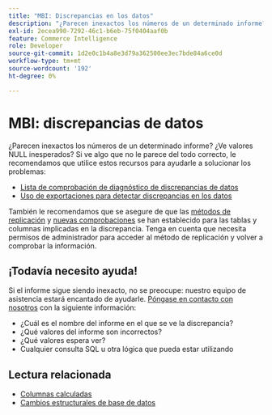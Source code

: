 ```yaml
---
title: "MBI: Discrepancias en los datos"
description: "¿Parecen inexactos los números de un determinado informe? ¿Ve valores NULL inesperados? Si ve algo que no le parece del todo correcto, le recomendamos que utilice estos recursos para ayudarle a solucionar problemas:"
exl-id: 2ecea990-7292-46c1-b6eb-75f0404aaf0b
feature: Commerce Intelligence
role: Developer
source-git-commit: 1d2e0c1b4a8e3d79a362500ee3ec7bde84a6ce0d
workflow-type: tm+mt
source-wordcount: '192'
ht-degree: 0%

---
```


# MBI: discrepancias de datos

¿Parecen inexactos los números de un determinado informe? ¿Ve valores NULL inesperados? Si ve algo que no le parece del todo correcto, le recomendamos que utilice estos recursos para ayudarle a solucionar los problemas:

* [Lista de comprobación de diagnóstico de discrepancias de datos](/help/troubleshooting/miscellaneous/diagnosing-a-data-discrepancy.md)
* [Uso de exportaciones para detectar discrepancias en los datos](/help/troubleshooting/miscellaneous/using-data-exports-to-pinpoint-discrepancies.md)

También le recomendamos que se asegure de que las [métodos de replicación](https://docs.magento.com/mbi/data-analyst/data-warehouse-mgr/cfg-replication-methods.html) y [nuevas comprobaciones](https://docs.magento.com/mbi/data-analyst/data-warehouse-mgr/cfg-data-rechecks.html) se han establecido para las tablas y columnas implicadas en la discrepancia. Tenga en cuenta que necesita permisos de administrador para acceder al método de replicación y volver a comprobar la información.

## ¡Todavía necesito ayuda!

Si el informe sigue siendo inexacto, no se preocupe: nuestro equipo de asistencia estará encantado de ayudarle. [Póngase en contacto con nosotros](/help/help-center-guide/help-center/magento-help-center-user-guide.md#submit-ticket) con la siguiente información:

* ¿Cuál es el nombre del informe en el que se ve la discrepancia?
* ¿Qué valores del informe son incorrectos?
* ¿Qué valores espera ver?
* Cualquier consulta SQL u otra lógica que pueda estar utilizando

## Lectura relacionada

* [Columnas calculadas](/help/how-to/general/mbi-creating-and-editing-advanced-calculated-columns.md)
* [Cambios estructurales de base de datos](https://experienceleague.adobe.com/docs/commerce-business-intelligence/mbi/analyze/connecting/data-migration-services.html)
